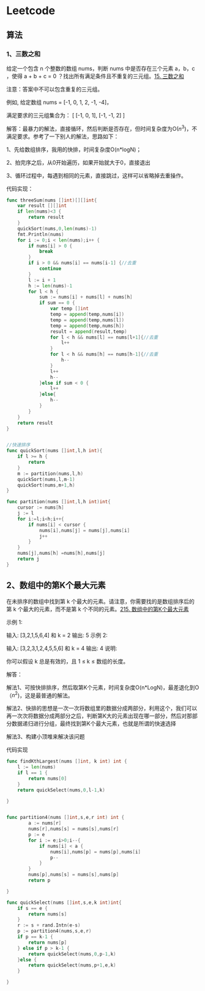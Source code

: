 # Leetcode 

## 算法

### 1、三数之和 

给定一个包含 n 个整数的数组 nums，判断 nums 中是否存在三个元素 a，b，c ，使得 a + b + c = 0 ？找出所有满足条件且不重复的三元组。[15. 三数之和](https://leetcode-cn.com/problems/3sum/)

注意：答案中不可以包含重复的三元组。

例如, 给定数组 nums = [-1, 0, 1, 2, -1, -4]，

满足要求的三元组集合为：
[
  [-1, 0, 1],
  [-1, -1, 2]
]

解答：最暴力的解法，直接循环，然后判断是否存在，但时间复杂度为O($n^3$)，不满足要求。参考了一下别人的解法，思路如下：

1、先给数组排序，我用的快排，时间复杂度O(n*logN)；

2、拍完序之后，从0开始遍历，如果开始就大于0，直接退出

3、循环过程中，每遇到相同的元素，直接跳过，这样可以省略掉去重操作。

代码实现：

~~~go
func threeSum(nums []int)[][]int{
	var result [][]int
	if len(nums)<3 {
		return result
	}
	quickSort(nums,0,len(nums)-1)
	fmt.Println(nums)
	for i := 0;i < len(nums);i++ {
		if nums[i] > 0 {
			break
		}
		if i > 0 && nums[i] == nums[i-1] {//去重
			continue
		}
		l := i + 1
		h := len(nums)-1
		for l < h {
			sum := nums[i] + nums[l] + nums[h]
			if sum == 0 {
				var temp []int
				temp = append(temp,nums[i])
				temp = append(temp,nums[l])
				temp = append(temp,nums[h])
				result = append(result,temp)
				for l < h && nums[l] == nums[l+1]{//去重
					l++
				}
				for l < h && nums[h] == nums[h-1]{//去重
					h--
				}
				l++
				h--
			}else if sum < 0 {
				l++
			}else{
				h--
			}
		}
	}
	return result
}


//快速排序
func quickSort(nums []int,l,h int){
	if l >= h {
		return
	}
	m := partition(nums,l,h)
	quickSort(nums,l,m-1)
	quickSort(nums,m+1,h)
}

func partition(nums []int,l,h int)int{
	cursor := nums[h]
	j := l
	for i:=l;i<h;i++{
		if nums[i] < cursor {
			nums[i],nums[j] = nums[j],nums[i]
			j++
		}
	}
	nums[j],nums[h] =nums[h],nums[j]
	return j
}
~~~

## 2、数组中的第K个最大元素

在未排序的数组中找到第 k 个最大的元素。请注意，你需要找的是数组排序后的第 k 个最大的元素，而不是第 k 个不同的元素。[215. 数组中的第K个最大元素](https://leetcode-cn.com/problems/kth-largest-element-in-an-array/)

示例 1:

输入: [3,2,1,5,6,4] 和 k = 2
输出: 5
示例 2:

输入: [3,2,3,1,2,4,5,5,6] 和 k = 4
输出: 4
说明:

你可以假设 k 总是有效的，且 1 ≤ k ≤ 数组的长度。

解答：

解法1、可按快排排序，然后取第K个元素，时间复杂度O(n*LogN)，最差退化到O（$n^2$)，这是最普通的解法。

解法2、快排的思想是一次一次将数组里的数据分成两部分，利用这个，我们可以再一次次将数据分成两部分之后，判断第K大的元素出现在哪一部分，然后对那部分数据递归进行分组，最终找到第K个最大元素，也就是所谓的快速选择

解法3、构建小顶堆来解决该问题

代码实现

~~~go
func findKthLargest(nums []int, k int) int {
	l := len(nums)
	if l == 1 {
		return nums[0]
	}
	return quickSelect(nums,0,l-1,k)

}


func partition4(nums []int,s,e,r int) int {
		a := nums[r]
		nums[r],nums[s] = nums[s],nums[r]
		p := e
		for i := e;i>0;i--{
			if nums[i] < a {
				nums[i],nums[p] = nums[p],nums[i]
				p--
			}
		}
		nums[p],nums[s] = nums[s],nums[p]
		return p

}

func quickSelect(nums []int,s,e,k int)int{
	if s == e {
		return nums[s]
	}
	r := s + rand.Intn(e-s)
	p := partition4(nums,s,e,r)
	if p == k-1 {
		return nums[p]
	} else if p > k-1 {
		return quickSelect(nums,0,p-1,k)
	}else {
		return quickSelect(nums,p+1,e,k)
	}

}
~~~

